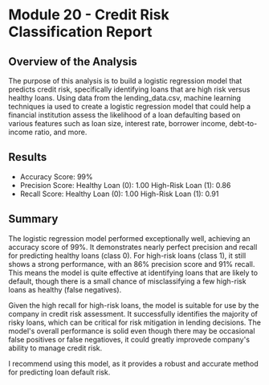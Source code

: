 # Module 20 - Credit Risk Classification Report

## Overview of the Analysis
The purpose of this analysis is to build a logistic regression model that predicts credit risk, specifically identifying loans that are high risk versus healthy loans. Using data from the lending_data.csv, machine learning techniques ia used to create a logistic regression model that could help a financial institution assess the likelihood of a loan defaulting based on various features such as loan size, interest rate, borrower income, debt-to-income ratio, and more.

## Results
* Accuracy Score: 99%
* Precision Score:
    Healthy Loan (0): 1.00
    High-Risk Loan (1): 0.86
* Recall Score:
    Healthy Loan (0): 1.00
    High-Risk Loan (1): 0.91

## Summary
The logistic regression model performed exceptionally well, achieving an accuracy score of 99%. It demonstrates nearly perfect precision and recall for predicting healthy loans (class 0). For high-risk loans (class 1), it still shows a strong performance, with an 86% precision score and 91% recall. This means the model is quite effective at identifying loans that are likely to default, though there is a small chance of misclassifying a few high-risk loans as healthy (false negatives).

Given the high recall for high-risk loans, the model is suitable for use by the company in credit risk assessment. It successfully identifies the majority of risky loans, which can be critical for risk mitigation in lending decisions. The model's overall performance is solid even though there may be occasional false positives or false negatioves, it could greatly improvede company's ability to manage credit risk.

I recommend using this model, as it provides a robust and accurate method for predicting loan default risk.